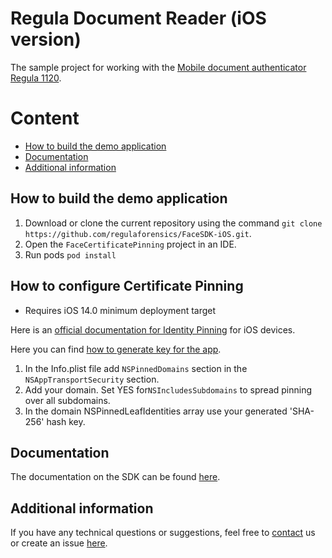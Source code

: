 # Regula Document Reader (iOS version)
The sample project for working with the 
[Mobile document authenticator Regula 1120](https://regulaforensics.com/en/products/machine_verification/1120/).

# Content
* [How to build the demo application](#how-to-build-the-demo-application)
* [Documentation](#documentation)
* [Additional information](#additional-information)

## How to build the demo application
1. Download or clone the current repository using the command `git clone https://github.com/regulaforensics/FaceSDK-iOS.git`.
2. Open the `FaceCertificatePinning` project in an IDE.
3. Run pods `pod install`

## How to configure Certificate Pinning
* Requires iOS 14.0 minimum deployment target 

Here is an [official documentation for Identity Pinning](https://developer.apple.com/news/?id=g9ejcf8y) for iOS devices.
 
Here you can find [how to generate key for the app](https://nikunj-joshi.medium.com/ssl-pinning-increase-server-identity-trust-656a2fc7e22b).

1. In the Info.plist file add `NSPinnedDomains` section in the `NSAppTransportSecurity` section.
2. Add your domain. Set YES for`NSIncludesSubdomains` to spread pinning over all subdomains.
3. In the domain NSPinnedLeafIdentities array use your generated 'SHA-256' hash key.

## Documentation
The documentation on the SDK can be found [here](https://docs.regulaforensics.com/develop/face-sdk//mobile?utm_source=github).

## Additional information
If you have any technical questions or suggestions, feel free to [contact](mailto:ios.support@regulaforensics.com) us or create an issue [here](https://github.com/regulaforensics/FaceSDK-iOS/issues).
